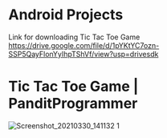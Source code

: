 # Android Projects 
Link for downloading Tic Tac Toe Game https://drive.google.com/file/d/1pYKtYC7ozn-SSP5QayFlonYyIhpTShVf/view?usp=drivesdk
# Tic Tac Toe Game | PanditProgrammer

![Screenshot_20210330_141132 1](https://user-images.githubusercontent.com/65272533/112960782-5ee7bc80-9162-11eb-96b7-dbbce3ce83e8.jpg)


